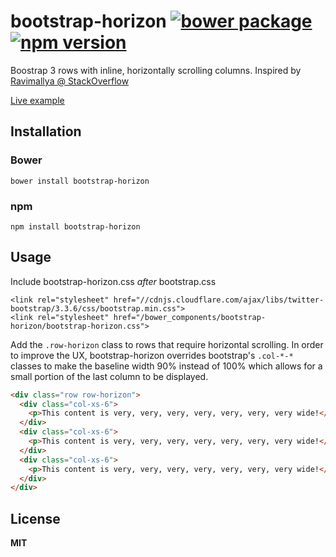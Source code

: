 bootstrap-horizon [![bower package](https://badge.fury.io/bo/bootstrap-horizon.svg)](http://badge.fury.io/bo/bootstrap-horizon) [![npm version](https://badge.fury.io/js/bootstrap-horizon.svg)](http://badge.fury.io/js/bootstrap-horizon)
=================
Boostrap 3 rows with inline, horizontally scrolling columns. Inspired by [Ravimallya @ StackOverflow](http://stackoverflow.com/questions/20332830/bootstrap-3-horizontal-scrollable-row-website-design/20335239#20335239)

[Live example](https://jsfiddle.net/azu9mf8d/3/)

Installation
------------

### Bower

```
bower install bootstrap-horizon
```

### npm

```
npm install bootstrap-horizon
```

Usage
-----

Include bootstrap-horizon.css *after* bootstrap.css

```
<link rel="stylesheet" href="//cdnjs.cloudflare.com/ajax/libs/twitter-bootstrap/3.3.6/css/bootstrap.min.css">
<link rel="stylesheet" href="/bower_components/bootstrap-horizon/bootstrap-horizon.css">
```

Add the `.row-horizon` class to rows that require horizontal scrolling. In order to improve the UX, bootstrap-horizon overrides bootstrap's `.col-*-*` classes to make the baseline width 90% instead of 100% which allows for a small portion of the last column to be displayed.

```html
<div class="row row-horizon">
  <div class="col-xs-6">
    <p>This content is very, very, very, very, very, very, very wide!</p>
  </div>
  <div class="col-xs-6">
    <p>This content is very, very, very, very, very, very, very wide!</p>
  </div>
  <div class="col-xs-6">
    <p>This content is very, very, very, very, very, very, very wide!</p>
  </div>
</div>
```

License
-------

**MIT**
